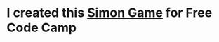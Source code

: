 <h1>I created this <a href="https://codepen.io/vikrantsingh13/full/Xgevob/">Simon Game</a> for Free Code Camp</h1>
